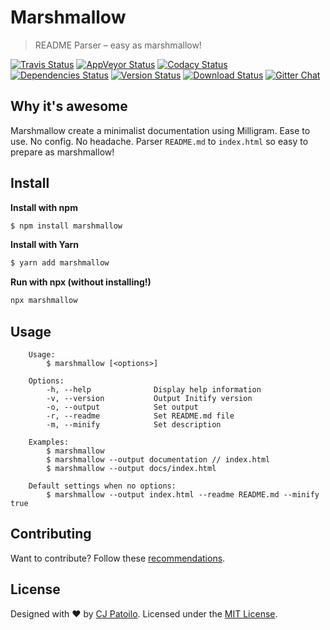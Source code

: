 # Marshmallow

> README Parser – easy as marshmallow!

[![Travis Status](https://travis-ci.org/cjpatoilo/marshmallow.svg?branch=master)](https://travis-ci.org/cjpatoilo/marshmallow?branch=master)
[![AppVeyor Status](https://ci.appveyor.com/api/projects/status/rq1lwhaea31u7sq9?svg=true)](https://ci.appveyor.com/project/cjpatoilo/marshmallow)
[![Codacy Status](https://img.shields.io/codacy/grade/e5fa9acbf7b14b92bdeef938112e4e3d/master.svg)](https://www.codacy.com/app/cjpatoilo/marshmallow/dashboard)
[![Dependencies Status](https://david-dm.org/cjpatoilo/marshmallow/status.svg)](https://david-dm.org/cjpatoilo/marshmallow)
[![Version Status](https://badge.fury.io/js/marshmallow.svg)](https://www.npmjs.com/package/marshmallow)
[![Download Status](https://img.shields.io/npm/dt/marshmallow.svg)](https://www.npmjs.com/package/marshmallow)
[![Gitter Chat](https://img.shields.io/badge/gitter-join_the_chat-4cc61e.svg)](https://gitter.im/cjpatoilo/marshmallow)


## Why it's awesome

Marshmallow create a minimalist documentation using Milligram. Ease to use. No config. No headache. Parser `README.md` to `index.html` so easy to prepare as marshmallow!


## Install

**Install with npm**

```sh
$ npm install marshmallow
```

**Install with Yarn**

```sh
$ yarn add marshmallow
```

**Run with npx (without installing!)**

```sh
npx marshmallow
```

## Usage

```
	Usage:
		$ marshmallow [<options>]

	Options:
		-h, --help              Display help information
		-v, --version           Output Initify version
		-o, --output            Set output
		-r, --readme            Set README.md file
		-m, --minify            Set description

	Examples:
		$ marshmallow
		$ marshmallow --output documentation // index.html
		$ marshmallow --output docs/index.html

	Default settings when no options:
		$ marshmallow --output index.html --readme README.md --minify true
```

## Contributing

Want to contribute? Follow these [recommendations](.github/contributing.md).


## License

Designed with ♥ by [CJ Patoilo](https://twitter.com/cjpatoilo). Licensed under the [MIT License](license).
